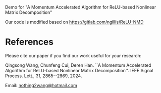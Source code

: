 Demo for "A Momentum Accelerated Algorithm for ReLU-based Nonlinear Matrix Decomposition"

Our code is modified based on https://gitlab.com/ngillis/ReLU-NMD

# References
Please cite our paper if you find our work useful for your research:

Qingsong Wang, Chunfeng Cui, Deren Han. ``A Momentum Accelerated Algorithm for ReLU-based Nonlinear Matrix Decomposition''.  IEEE Signal Process. Lett., 31, 2865--2869, 2024.


Email: nothing2wang@hotmail.com

